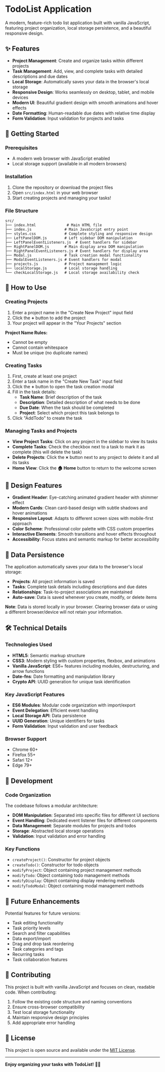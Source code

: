 # TodoList Application

A modern, feature-rich todo list application built with vanilla JavaScript, featuring project organization, local storage persistence, and a beautiful responsive design.

## ✨ Features

- **Project Management**: Create and organize tasks within different projects
- **Task Management**: Add, view, and complete tasks with detailed descriptions and due dates
- **Local Storage**: Automatically saves your data in the browser's local storage
- **Responsive Design**: Works seamlessly on desktop, tablet, and mobile devices
- **Modern UI**: Beautiful gradient design with smooth animations and hover effects
- **Date Formatting**: Human-readable due dates with relative time display
- **Form Validation**: Input validation for projects and tasks

## 🚀 Getting Started

### Prerequisites

- A modern web browser with JavaScript enabled
- Local storage support (available in all modern browsers)

### Installation

1. Clone the repository or download the project files
2. Open `src/index.html` in your web browser
3. Start creating projects and managing your tasks!

### File Structure

```
src/
├── index.html              # Main HTML file
├── index.js               # Main JavaScript entry point
├── styles.css             # Complete styling and responsive design
├── LeftPanelDOM.js        # Left sidebar DOM manipulation
├── LeftPanelEventListeners.js  # Event handlers for sidebar
├── RightPanelDOM.js       # Main display area DOM manipulation
├── RightPanelEventListeners.js # Event handlers for display area
├── Modal.js               # Task creation modal functionality
├── ModalEventListeners.js # Event handlers for modal
├── projects.js            # Project management logic
├── localStorage.js        # Local storage handling
└── checkLocalStorage.js   # Local storage availability check
```

## 📱 How to Use

### Creating Projects

1. Enter a project name in the "Create New Project" input field
2. Click the **+** button to add the project
3. Your project will appear in the "Your Projects" section

**Project Name Rules:**
- Cannot be empty
- Cannot contain whitespace
- Must be unique (no duplicate names)

### Creating Tasks

1. First, create at least one project
2. Enter a task name in the "Create New Task" input field
3. Click the **+** button to open the task creation modal
4. Fill in the task details:
   - **Task Name**: Brief description of the task
   - **Description**: Detailed description of what needs to be done
   - **Due Date**: When the task should be completed
   - **Project**: Select which project this task belongs to
5. Click "AddTodo" to create the task

### Managing Tasks and Projects

- **View Project Tasks**: Click on any project in the sidebar to view its tasks
- **Complete Tasks**: Check the checkbox next to a task to mark it as complete (this will delete the task)
- **Delete Projects**: Click the **×** button next to any project to delete it and all its tasks
- **Home View**: Click the **🏠 Home** button to return to the welcome screen

## 🎨 Design Features

- **Gradient Header**: Eye-catching animated gradient header with shimmer effect
- **Modern Cards**: Clean card-based design with subtle shadows and hover animations
- **Responsive Layout**: Adapts to different screen sizes with mobile-first approach
- **Color Scheme**: Professional color palette with CSS custom properties
- **Interactive Elements**: Smooth transitions and hover effects throughout
- **Accessibility**: Focus states and semantic markup for better accessibility

## 💾 Data Persistence

The application automatically saves your data to the browser's local storage:

- **Projects**: All project information is saved
- **Tasks**: Complete task details including descriptions and due dates
- **Relationships**: Task-to-project associations are maintained
- **Auto-save**: Data is saved whenever you create, modify, or delete items

**Note**: Data is stored locally in your browser. Clearing browser data or using a different browser/device will not retain your information.

## 🛠️ Technical Details

### Technologies Used

- **HTML5**: Semantic markup structure
- **CSS3**: Modern styling with custom properties, flexbox, and animations
- **Vanilla JavaScript**: ES6+ features including modules, destructuring, and arrow functions
- **Date-fns**: Date formatting and manipulation library
- **Crypto API**: UUID generation for unique task identification

### Key JavaScript Features

- **ES6 Modules**: Modular code organization with import/export
- **Event Delegation**: Efficient event handling
- **Local Storage API**: Data persistence
- **UUID Generation**: Unique identifiers for tasks
- **Form Validation**: Input validation and user feedback

### Browser Support

- Chrome 60+
- Firefox 55+
- Safari 12+
- Edge 79+

## 🔧 Development

### Code Organization

The codebase follows a modular architecture:

- **DOM Manipulation**: Separated into specific files for different UI sections
- **Event Handling**: Dedicated event listener files for different components
- **Data Management**: Separate modules for projects and todos
- **Storage**: Abstracted local storage operations
- **Validation**: Input validation and error handling

### Key Functions

- `createProject()`: Constructor for project objects
- `createTodo()`: Constructor for todo objects
- `modifyProject`: Object containing project management methods
- `modifyTodo`: Object containing todo management methods
- `modifyDisplay`: Object containing display rendering methods
- `modifyTodoModal`: Object containing modal management methods

## 🎯 Future Enhancements

Potential features for future versions:

- Task editing functionality
- Task priority levels
- Search and filter capabilities
- Data export/import
- Drag and drop task reordering
- Task categories and tags
- Recurring tasks
- Task collaboration features

## 🤝 Contributing

This project is built with vanilla JavaScript and focuses on clean, readable code. When contributing:

1. Follow the existing code structure and naming conventions
2. Ensure cross-browser compatibility
3. Test local storage functionality
4. Maintain responsive design principles
5. Add appropriate error handling

## 📄 License

This project is open source and available under the [MIT License](LICENSE).

---

**Enjoy organizing your tasks with TodoList!** 📝✅
